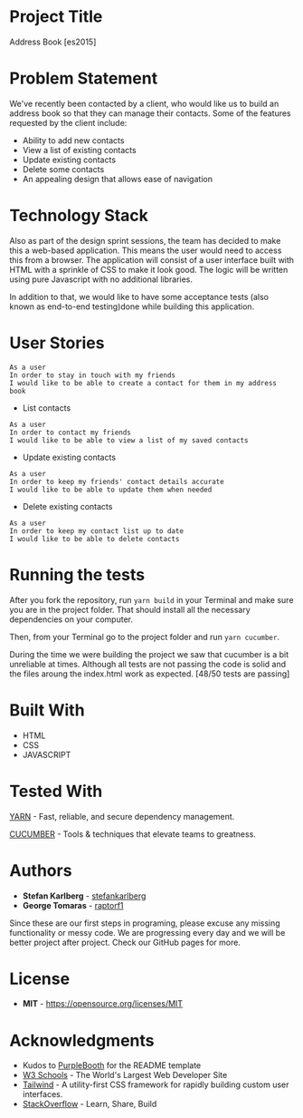 # Project Title

Address Book [es2015]

# Problem Statement
We've recently been contacted by a client, who would like us to build an address book so that they can manage their contacts. Some of the features requested by the client include:
* Ability to add new contacts
* View a list of existing contacts
* Update existing contacts
* Delete some contacts
* An appealing design that allows ease of navigation

# Technology Stack

<p>Also as part of the design sprint sessions, the team has decided to make this a web-based application. This means the user would need to access this from a browser. The application will consist of a user interface built with HTML with a sprinkle of CSS to make it look good. The logic will be written using pure Javascript with no additional libraries.</p>
<p>In addition to that, we would like to have some acceptance tests (also known as end-to-end testing)done while building this application.</p>

# User Stories

```
As a user
In order to stay in touch with my friends
I would like to be able to create a contact for them in my address book
```

* List contacts

```
As a user
In order to contact my friends
I would like to be able to view a list of my saved contacts
```

* Update existing contacts

```
As a user
In order to keep my friends' contact details accurate
I would like to be able to update them when needed
```

* Delete existing contacts

```
As a user
In order to keep my contact list up to date
I would like to be able to delete contacts
```

# Running the tests

After you fork the repository, run `yarn build` in your Terminal and make sure you are in the project folder. That should install all the necessary dependencies on your computer.

Then, from your Terminal go to the project folder and run `yarn cucumber`.

During the time we were building the project we saw that cucumber is a bit unreliable at times. Although all tests are not passing the code is solid and the files aroung the index.html work as expected. [48/50 tests are passing]

# Built With

* HTML
* CSS
* JAVASCRIPT

# Tested With

[YARN](https://www.npmjs.com/package/yarn) - Fast, reliable, and secure dependency management.

[CUCUMBER](https://cucumber.io/) - Tools & techniques that elevate teams to greatness.

# Authors

* **Stefan Karlberg** - [stefankarlberg](https://github.com/stefankarlberg)
* **George Tomaras** - [raptorf1](https://github.com/raptorf1)

<p>Since these are our first steps in programing, please excuse any missing functionality or messy code. We are progressing every day and we will be better project after project. Check our GitHub pages for more.</p>

# License

* **MIT** - https://opensource.org/licenses/MIT

# Acknowledgments

* Kudos to [PurpleBooth](https://gist.github.com/PurpleBooth/109311bb0361f32d87a2) for the README template
* [W3 Schools](https://www.w3schools.com/) - 
The World's Largest Web Developer Site
* [Tailwind](https://tailwindcss.com/docs/what-is-tailwind) - A utility-first CSS framework for rapidly building custom user interfaces.
* [StackOverflow](https://stackoverflow.com/) - Learn, Share, Build

